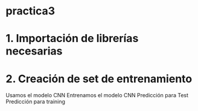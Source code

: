 # practica3

# 1. Importación de librerías necesarias
# 2. Creación de set de entrenamiento
Usamos el modelo CNN 
Entrenamos el modelo CNN
Predicción para Test
Predicción para training
